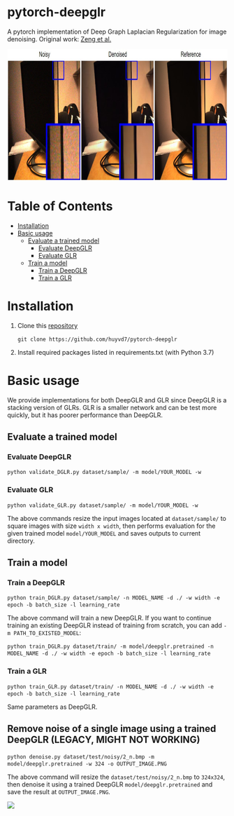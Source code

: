 

# pytorch-deepglr
A pytorch implementation of Deep Graph Laplacian Regularization for image denoising. Original work: [Zeng et al.](http://openaccess.thecvf.com/content_CVPRW_2019/papers/NTIRE/Zeng_Deep_Graph_Laplacian_Regularization_for_Robust_Denoising_of_Real_Images_CVPRW_2019_paper.pdf)
<p align="center">
  <img width="817" height="300" src="img/sample2.JPG" class="img-responsive">
</p>

Table of Contents
=================

   * [Installation](#installation)
   * [Basic usage](#basic-usage)
      * [Evaluate a trained model](#evaluate-a-trained-model)
         * [Evaluate DeepGLR](#evaluate-deepglr)
         * [Evaluate GLR](#evaluate-glr)
      * [Train a model](#train-a-model)
         * [Train a DeepGLR](#train-a-deepglr)
         * [Train a GLR](#train-a-glr)
   
# Installation
1. Clone this [repository](https://github.com/huyvd7/pytorch-deepglr)

    ```git
    git clone https://github.com/huyvd7/pytorch-deepglr
    ```
2. Install required packages listed in requirements.txt (with Python 3.7)   
    
# Basic usage

We provide implementations for both DeepGLR and GLR since DeepGLR is a stacking version of GLRs. GLR is a smaller network and can be test more quickly, but it has poorer performance than DeepGLR.

## Evaluate a trained model

### Evaluate DeepGLR

    python validate_DGLR.py dataset/sample/ -m model/YOUR_MODEL -w
    
### Evaluate GLR

    python validate_GLR.py dataset/sample/ -m model/YOUR_MODEL -w 
    
The above commands resize the input images located at ```dataset/sample/``` to square images with size ```width x width```, then performs evaluation for the given trained model ```model/YOUR_MODEL``` and saves outputs to current directory.

## Train a model
### Train a DeepGLR
    
    python train_DGLR.py dataset/sample/ -n MODEL_NAME -d ./ -w width -e epoch -b batch_size -l learning_rate
    
The above command will train a new DeepGLR. If you want to continue training an existing DeepGLR instead of training from scratch, you can add ```-m PATH_TO_EXISTED_MODEL```:

    python train_DGLR.py dataset/train/ -m model/deepglr.pretrained -n MODEL_NAME -d ./ -w width -e epoch -b batch_size -l learning_rate

### Train a GLR

    python train_GLR.py dataset/train/ -n MODEL_NAME -d ./ -w width -e epoch -b batch_size -l learning_rate
    
Same parameters as DeepGLR.


## Remove noise of a single image using a trained DeepGLR (LEGACY, MIGHT NOT WORKING)

    python denoise.py dataset/test/noisy/2_n.bmp -m model/deepglr.pretrained -w 324 -o OUTPUT_IMAGE.PNG

The above command will resize the ```dataset/test/noisy/2_n.bmp``` to ```324x324```, then denoise it using a trained DeepGLR ```model/deepglr.pretrained``` and save the result at ```OUTPUT_IMAGE.PNG```.

<img src=https://profile-counter.glitch.me/huyvd7/count.svg width=0 /></div>
